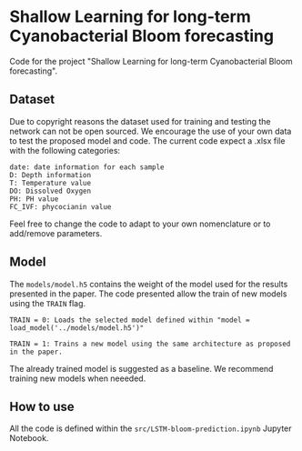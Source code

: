 # Shallow Learning for long-term Cyanobacterial Bloom forecasting

Code for the project "Shallow Learning for long-term Cyanobacterial Bloom forecasting".

## Dataset

Due to copyright reasons the dataset used for training and testing the network can not be open sourced. We encourage the use of your own data to test the proposed model and code. The current code expect a .xlsx file with the following categories:

```
date: date information for each sample
D: Depth information
T: Temperature value
DO: Dissolved Oxygen
PH: PH value
FC_IVF: phycocianin value
``` 

Feel free to change the code to adapt to your own nomenclature or to add/remove parameters.

## Model
The `models/model.h5` contains the weight of the model used for the results presented in the paper. The code presented allow the train of new models using the `TRAIN` flag.


```
TRAIN = 0: Loads the selected model defined within "model = load_model('../models/model.h5')"

TRAIN = 1: Trains a new model using the same architecture as proposed in the paper.
``` 

The already trained model is suggested as a baseline. We recommend training new models when neeeded.

## How to use

All the code is defined within the `src/LSTM-bloom-prediction.ipynb` Jupyter Notebook. 





